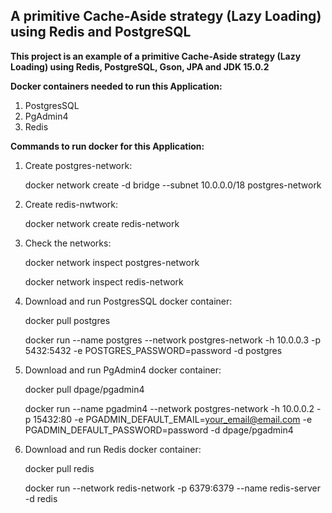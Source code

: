 ## A primitive Cache-Aside strategy (Lazy Loading) using Redis and PostgreSQL

**This project is an example of a primitive Cache-Aside strategy (Lazy Loading) using Redis, PostgreSQL, Gson, JPA and JDK 15.0.2**

**Docker containers needed to run this Application:**

 1. PostgresSQL
 2. PgAdmin4 
 3. Redis

**Commands to run docker for this Application:**

 1. Create postgres-network:
    
    docker network create -d bridge --subnet 10.0.0.0/18 postgres-network  

 2. Create redis-nwtwork:

    docker network create redis-network

 3. Check the networks:
    
    docker network inspect postgres-network

    docker network inspect redis-network
    
 4. Download and run PostgresSQL docker container:
    
    docker pull postgres
    
    docker run --name postgres --network postgres-network -h 10.0.0.3 -p 5432:5432 -e POSTGRES_PASSWORD=password -d postgres
    
 5. Download and run PgAdmin4 docker container:
    
    docker pull dpage/pgadmin4
    
    docker run --name pgadmin4 --network postgres-network -h 10.0.0.2 -p 15432:80 -e PGADMIN_DEFAULT_EMAIL=your_email@email.com -e PGADMIN_DEFAULT_PASSWORD=password -d dpage/pgadmin4

 6. Download and run Redis docker container:  
 
    docker pull redis

    docker run --network redis-network -p 6379:6379 --name redis-server -d redis
